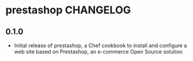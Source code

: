 prestashop CHANGELOG
====================

0.1.0
-----
- Initial release of prestashop, a Chef cookbook to install and configure a web site based on Prestashop, an e-commerce Open Source solution
